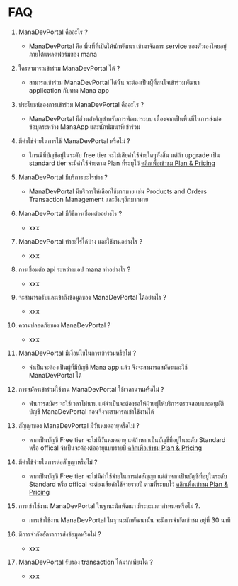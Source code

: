 # FAQ

1. ManaDevPortal คืออะไร ?
    - ManaDevPortal  คือ  พื้นที่ที่เปิดให้นักพัฒนา เข้ามาจัดการ service ของตัวเองโดยอยู่ภายใต้แพลตฟอร์มของ mana

2. ใครสามารถเข้าร่วม ManaDevPortal ได้ ?
    - สามารถเข้าร่วม ManaDevPortal ได้นั้น จะต้องเป็นผู็ที่สนใจเข้าร่วมพัฒนา application กับทาง Mana app

3. ประโยชน์ของการเข้าร่วม ManaDevPortal   คืออะไร ?
    - ManaDevPortal มีส่วนสำคัญสำหรับการพัฒนาระบบ เนื่องจากเป็นพื้นที่ในการส่งต่อข้อมูลระหว่าง ManaApp และนักพัฒนาที่เข้าร่วม

4. มีค่าใช่จ่ายในการใช้ ManaDevPortal  หรือไม่ ?
    - ใกรณีที่บัญชีอยู่ในระดับ free tier จะไม่เสียค่าใช้จ่ายใดๆทั้งสิ้น แต่ถ้า upgrade เป็น standard tier จะมีค่าใช้จ่ายตาม Plan ที่ระบุไว้ [คลิกเพื่อเข้าชม Plan & Pricing](https://mana-sand-portal.developer.azure-api.net "Link To sandbox")

5. ManaDevPortal  มีบริการอะไรบ้าง ?
    - ManaDevPortal มีบริการให้เลือกใช้มากมาย เช่น Products and Orders Transaction Management และอืนๆอีกมากมาย

6. ManaDevPortal  มีวิธีการเชื่อมต่ออย่างไร ?
    - xxx

7. ManaDevPortal ทำอะไรได้บ้าง และใช้งานอย่างไร ?
    - xxx

8. การเชื่อมต่อ api ระหว่างแอป mana ทำอย่างไร ?
    - xxx

9. จะสามารถรับและเข้าถึงข้อมูลของ ManaDevPortal ได้อย่างไร ?
    - xxx

10. ความปลอดภัยของ ManaDevPortal ?
    - xxx

11. ManaDevPortal มีเงื่อนไขในการเข้าร่วมหรือไม่ ?
    - จำเป็นจะต้องเป็นผู้ที่มีบัญชี Mana app แล้ว จึงจะสามารถสมัครและใช้ ManaDevPortal ได้

12. การสมัครเข้าร่วมใช้งาน ManaDevPortal ใช้เวลานานหรือไม่ ?
    - ฬนการสมัคร จะใช้เวลาไม่นาน แต่จำเป็นจะต้องรอให้ฝ่ายผู้ให้บริการตรวจสอบและอนุมัติบัญชี ManaDevPortal ก่อนจึงจะสามารถเข้าใช้งานได้

13. สัญญาของ ManaDevPortal มีวันหมดอายุหรือไม่ ?
    - หากเป็นบัญชี Free tier จะไม่มีวันหมดอายุ แต่ถ้าหากเป็นบัญชีที่อยู่ในระดับ Standard หรือ offical จำเป็นจะต้องต่ออายุแบบรายปี [คลิกเพื่อเข้าชม Plan & Pricing](https://mana-sand-portal.developer.azure-api.net "Link To sandbox")

14. มีค่าใช้จ่ายในการต่อสัญญาหรือไม่ ?
    - หากเป็นบัญชี Free tier จะไม่มีค่าใช้จ่ายในการต่อสัญญา แต่ถ้าหากเป็นบัญชีที่อยู่ในระดับ Standard หรือ offical จะต้องเสียค่าใช้จ่ายรายปี ตามที่ระบบไว้ [คลิกเพื่อเข้าชม Plan & Pricing](https://mana-sand-portal.developer.azure-api.net "Link To sandbox")

15. การเข้าใช้งาน ManaDevPortal ในฐานะนักพัฒนา มีระยะเวลากำหนดหรือไม่ ?.
    - การเข้าใช้งาน ManaDevPortal ในฐานะนักพัฒนานั้น จะมีการจำกัดเข้าชม อยู่ที่ 30 นาที

16. มีการจำกัดอัตราการส่งข้อมูลหรือไม่ ?
    - xxx

17. ManaDevPortal รับรอง transaction ได้มากเพียงใด ?
    - xxx
